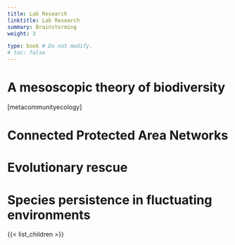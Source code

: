 ```yaml
---
title: Lab Research
linktitle: Lab Research
summary: Brainstorming
weight: 3

type: book # Do not modify.
# toc: false
---
```


# A mesoscopic theory of biodiversity

[metacommunityecology]

# Connected Protected Area Networks

# Evolutionary rescue

# Species persistence in fluctuating environments



{{< list_children >}}
